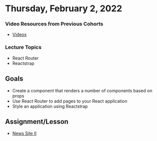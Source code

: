 Thursday, February 2, 2022
=====================
### Video Resources from Previous Cohorts
- [Videos](https://www.youtube.com/channel/UCASZ7zW_Egu0T4KG3YEdGfw/playlists)


### Lecture Topics
- React Router
- Reactstrap

## Goals
- Create a component that renders a number of components based on props
- Use React Router to add pages to your React application
- Style an application using Reactstrap

## Assignment/Lesson
* [News Site II](https://github.com/deltaplatoonew/react-news-site-ii)
